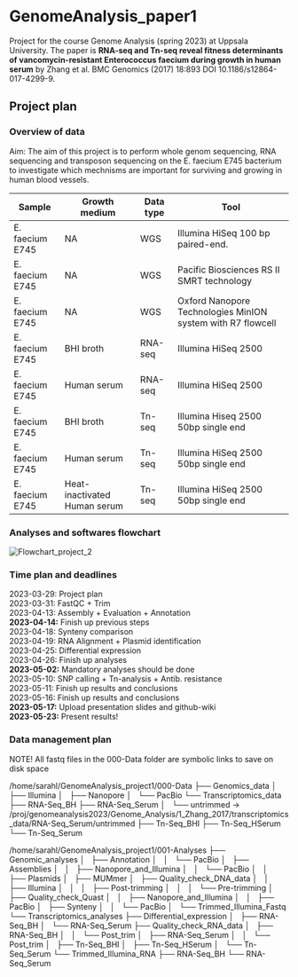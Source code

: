 # GenomeAnalysis_paper1
Project for the course Genome Analysis (spring 2023) at Uppsala University. The paper is **RNA-seq and Tn-seq reveal fitness determinants of vancomycin-resistant Enterococcus faecium during growth in human serum** by Zhang et al. BMC Genomics (2017) 18:893 DOI 10.1186/s12864-017-4299-9.

## Project plan 
### Overview of data
Aim: The aim of this project is to perform whole genom sequencing, RNA sequencing and transposon sequencing on the E. faecium E745 bacterium to investigate which mechnisms are important for surviving and growing in human blood vessels. 

| Sample  | Growth medium  | Data type | Tool |
| ------------- | ------------- | ------------- | ------------- |
| E. faecium E745  | NA  | WGS  | Illumina HiSeq 100 bp paired-end. |
| E. faecium E745  | NA  | WGS  | Pacific Biosciences RS II SMRT technology  |
| E. faecium E745  | NA  | WGS  | Oxford Nanopore Technologies MinION system with R7 flowcell  |
| E. faecium E745  | BHI broth | RNA-seq  | Illumina HiSeq 2500  |
| E. faecium E745  | Human serum  | RNA-seq  | Illumina HiSeq 2500  |
| E. faecium E745  | BHI broth | Tn-seq  | Illumina Hiseq 2500 50bp single end  |
| E. faecium E745  | Human serum  | Tn-seq  | Illumina HiSeq 2500 50bp single end  |
| E. faecium E745  | Heat-inactivated Human serum  | Tn-seq  | Illumina HiSeq 2500 50bp single end  |

### Analyses and softwares flowchart

![Flowchart_project_2](https://user-images.githubusercontent.com/128709613/228543258-9349c894-632f-4e3e-b417-c4927819a662.png)

### Time plan and deadlines 
2023-03-29: Project plan <br />
2023-03-31: FastQC + Trim <br />
2023-04-13: Assembly + Evaluation + Annotation <br />
**2023-04-14:** Finish up previous steps <br />
2023-04-18: Synteny comparison <br />
2023-04-19: RNA Alignment + Plasmid identification <br />
2023-04-25: Differential expression <br />
2023-04-26: Finish up analyses <br />
**2023-05-02:** Mandatory analyses should be done <br />
2023-05-10: SNP calling + Tn-analysis + Antib. resistance <br />
2023-05-11: Finish up results and conclusions <br />
2023-05-16: Finish up results and conclusions <br />
**2023-05-17:** Upload presentation slides and github-wiki <br />
**2023-05-23:** Present results! <br />

### Data management plan
NOTE! All fastq files in the 000-Data folder are symbolic links to save on disk space

/home/sarahl/GenomeAnalysis_project1/000-Data
├── Genomics_data
│   ├── Illumina
│   ├── Nanopore
│   └── PacBio
└── Transcriptomics_data
    ├── RNA-Seq_BH
    ├── RNA-Seq_Serum
    │   └── untrimmed -> /proj/genomeanalysis2023/Genome_Analysis/1_Zhang_2017/transcriptomics_data/RNA-Seq_Serum/untrimmed
    ├── Tn-Seq_BHI
    ├── Tn-Seq_HSerum
    └── Tn-Seq_Serum
    
/home/sarahl/GenomeAnalysis_project1/001-Analyses
├── Genomic_analyses
│   ├── Annotation
│   │   └── PacBio
│   ├── Assemblies
│   │   ├── Nanopore_and_Illumina
│   │   └── PacBio
│   │       ├── Plasmids
│   ├── MUMmer
│   ├── Quality_check_DNA_data
│   │   ├── Illumina
│   │   │   ├── Post-trimming
│   │   │   └── Pre-trimming
│   ├── Quality_check_Quast
│   │   ├── Nanopore_and_Illumina
│   │   ├── PacBio
│   ├── Synteny
│   │   └── PacBio
│   └── Trimmed_Illumina_Fastq
└── Transcriptomics_analyses
    ├── Differential_expression
    │   ├── RNA-Seq_BH
    │   └── RNA-Seq_Serum
    ├── Quality_check_RNA_data
    │   ├── RNA-Seq_BH
    │   │   └── Post_trim
    │   ├── RNA-Seq_Serum
    │   │   └── Post_trim
    │   ├── Tn-Seq_BHI
    │   ├── Tn-Seq_HSerum
    │   └── Tn-Seq_Serum
    └── Trimmed_Illumina_RNA
        ├── RNA-Seq_BH
        └── RNA-Seq_Serum
